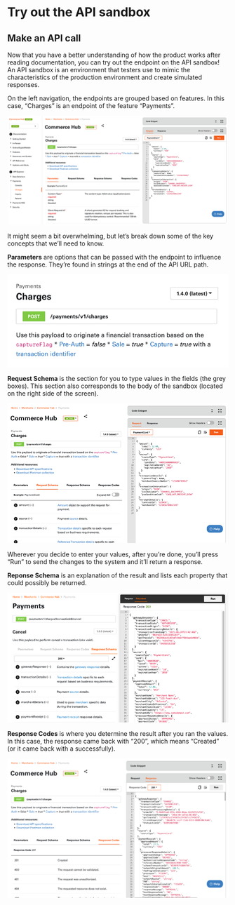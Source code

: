 # Try out the API sandbox
## Make an API call
Now that you have a better understanding of how the product works after reading documentation, you can try out the endpoint on the API sandbox! An API sandbox is an environment that testers use to mimic the characteristics of the production environment and create simulated responses. 

On the left navigation, the endpoints are grouped based on features. In this case, “Charges” is an endpoint of the feature “Payments”.  

![product_api_6]

It might seem a bit overwhelming, but let’s break down some of the key concepts that we’ll need to know.


**Parameters** are options that can be passed with the endpoint to influence the response. They’re found in strings at the end of the API URL path.

![product_api_7]

**Request Schema** is the section for you to type values in the fields (the grey boxes). This section also corresponds to the body of the sandbox (located on the right side of the screen). 

![product_api_8]

Wherever you decide to enter your values, after you’re done, you’ll press “Run” to send the changes to the system and it’ll return a response. 

**Reponse Schema** is an explanation of the result and lists each property that could possibly be returned.

![product_api_10]

**Response Codes** is where you determine the result after you ran the values. In this case, the response came back with “200”, which means “Created” (or it came back with a successfully).

![product_api_9]

[//]: # (These are reference links used in markdown file)

[product_api_6]:<https://raw.githubusercontent.com/Fiserv/developer-studio-support/main/assets/images/product_api_6.png>

[product_api_7]:<https://raw.githubusercontent.com/Fiserv/developer-studio-support/main/assets/images/product_api_7.png>

[product_api_8]:<https://raw.githubusercontent.com/Fiserv/developer-studio-support/main/assets/images/product_api_8.png>

[product_api_9]:<https://raw.githubusercontent.com/Fiserv/developer-studio-support/main/assets/images/product_api_9.png>

[product_api_10]:<https://raw.githubusercontent.com/Fiserv/developer-studio-support/main/assets/images/product_api_10.png>

